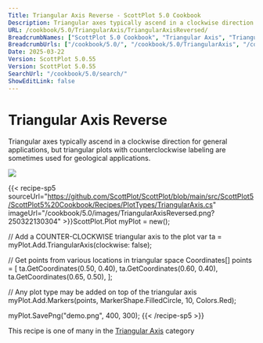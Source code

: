 ```yaml
---
Title: Triangular Axis Reverse - ScottPlot 5.0 Cookbook
Description: Triangular axes typically ascend in a clockwise direction for general applications, but triangular plots with counterclockwise labeling are sometimes used for geological applications.
URL: /cookbook/5.0/TriangularAxis/TriangularAxisReversed/
BreadcrumbNames: ["ScottPlot 5.0 Cookbook", "Triangular Axis", "Triangular Axis Reverse"]
BreadcrumbUrls: ["/cookbook/5.0/", "/cookbook/5.0/TriangularAxis", "/cookbook/5.0/TriangularAxis/TriangularAxisReversed"]
Date: 2025-03-22
Version: ScottPlot 5.0.55
Version: ScottPlot 5.0.55
SearchUrl: "/cookbook/5.0/search/"
ShowEditLink: false
---
```



<div class='d-flex align-items-center mt-5'>
<h1 class='me-2 text-dark my-0 border-0'>Triangular Axis Reverse</h1>
</div>

Triangular axes typically ascend in a clockwise direction for general applications, but triangular plots with counterclockwise labeling are sometimes used for geological applications.

[![](/cookbook/5.0/images/TriangularAxisReversed.png?250322130304)](/cookbook/5.0/images/TriangularAxisReversed.png?250322130304)

{{< recipe-sp5 sourceUrl="https://github.com/ScottPlot/ScottPlot/blob/main/src/ScottPlot5/ScottPlot5%20Cookbook/Recipes/PlotTypes/TriangularAxis.cs" imageUrl="/cookbook/5.0/images/TriangularAxisReversed.png?250322130304" >}}ScottPlot.Plot myPlot = new();

// Add a COUNTER-CLOCKWISE triangular axis to the plot
var ta = myPlot.Add.TriangularAxis(clockwise: false);

// Get points from various locations in triangular space
Coordinates[] points = [
    ta.GetCoordinates(0.50, 0.40),
    ta.GetCoordinates(0.60, 0.40),
    ta.GetCoordinates(0.65, 0.50),
];

// Any plot type may be added on top of the triangular axis
myPlot.Add.Markers(points, MarkerShape.FilledCircle, 10, Colors.Red);

myPlot.SavePng("demo.png", 400, 300);
{{< /recipe-sp5 >}}

<div class='my-5 text-center'>This recipe is one of many in the <a href='/cookbook/5.0/TriangularAxis'>Triangular Axis</a> category</div>


